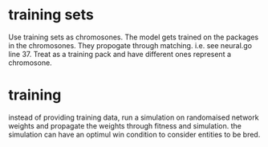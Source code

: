# training sets 

Use training sets as chromosones. The model gets trained on the packages in the chromosones. They propogate through matching. i.e. see neural.go line 37. Treat as a training pack and have different ones represent a chromosone. 


# training

instead of providing training data, run a simulation on randomaised network weights and propagate the weights through fitness and simulation. the simulation can have an optimul win condition to consider entities to be bred. 